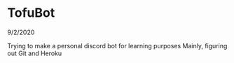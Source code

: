 # TofuBot
9/2/2020

Trying to make a personal discord bot for learning purposes
Mainly, figuring out Git and Heroku
